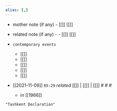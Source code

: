 ```yaml
---
alias: [,]
---
```

- mother note (if any)
		- [[]] [[]]
- related note (if any) -
		- [[]] [[]]
- `contemporary events`
	- [[]]
	- [[]]
	- [[]]
	- [[]]
	- [[]]

- [[2021-11-09]]  `05:29` _related_ [[]] | [[]] | [[]] # # #
	- in [[1966]]

```query
"Tashkent Declaration"
```